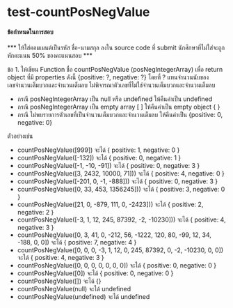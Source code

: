 # test-countPosNegValue

#### ข้อกำหนดในการสอบ

\*\*\* ให้ใส่คอมเมนต์เป็นรหัส ชื่อ-นามสกุล ลงใน source code ที่ submit นักศึกษาที่ไม่ใส่จะถูกหักคะแนน 50% ของคะแนนสอบ \*\*\*

ข้อ 1. ให้เขียน Function ชื่อ countPosNegValue (posNegIntegerArray) เพื่อ return object ที่มี properties ดังนี้ {positive: ?, negative: ?} โดยที่ ? แทนจำนวนนับของเลขจำนวนเต็มบวกและจำนวนเต็มลบ ไม่พิจารณาตัวเลขที่ไม่ใช่จำนวนเต็มบวกและจำนวนเต็มลบ

- กรณี posNegIntegerArray เป็น null หรือ undefined ให้คืนค่าเป็น undefined
- กรณี posNegIntegerArray เป็น empty array [ ] ให้คืนค่าเป็น empty object { }
- กรณี ไม่พบรายการตัวเลขที่เป็นจำนวนเต็มบวกและจำนวนเต็มลบ ให้คืนค่าเป็น {positive: 0, negative: 0}

ตัวอย่างเช่น

- countPosNegValue([999]) จะได้ { positive: 1, negative: 0 }
- countPosNegValue([-132]) จะได้ { positive: 0, negative: 1 }
- countPosNegValue([-1, -10, -91]) จะได้ { positive: 0, negative: 3 }
- countPosNegValue([3, 2432, 10000, 71])) จะได้ { positive: 4, negative: 0 }
- countPosNegValue([-201, 0, -1, -888])) จะได้ { positive: 0, negative: 3 }
- countPosNegValue([0, 33, 453, 1356245])) จะได้ { positive: 3, negative: 0 }
- countPosNegValue([21, 0, -879, 111, 0, -2423])) จะได้ { positive: 2, negative: 2 }
- countPosNegValue([-3, 1, 12, 245, 87392, -2, -10230])) จะได้ { positive: 4, negative: 3 }
- countPosNegValue([0, 3, 41, 0, -212, 56, -1222, 120, 80, -99, 12, 34, -188, 0, 0]) จะได้ { positive: 7, negative: 4 }
- countPosNegValue([0, 0, 0, -3, 1, 12, 0, 245, 87392, 0, -2, -10230, 0, 0]) จะได้ { positive: 4, negative: 3 }
- countPosNegValue([0, 0, 0, 0, 0, 0, 0]) จะได้ { positive: 0, negative: 0 }
- countPosNegValue([0]) จะได้ { positive: 0, negative: 0 }
- countPosNegValue([]) จะได้ {}
- countPosNegValue(null) จะได้ undefined
- countPosNegValue(undefined) จะได้ undefined
